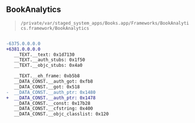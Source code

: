 ## BookAnalytics

> `/private/var/staged_system_apps/Books.app/Frameworks/BookAnalytics.framework/BookAnalytics`

```diff

-6375.0.0.0.0
+6381.0.0.0.0
   __TEXT.__text: 0x1d7130
   __TEXT.__auth_stubs: 0x1f50
   __TEXT.__objc_stubs: 0x4a0

   __TEXT.__eh_frame: 0xb5b8
   __DATA_CONST.__auth_got: 0xfb8
   __DATA_CONST.__got: 0x518
-  __DATA_CONST.__auth_ptr: 0x1480
+  __DATA_CONST.__auth_ptr: 0x1478
   __DATA_CONST.__const: 0x17b28
   __DATA_CONST.__cfstring: 0x400
   __DATA_CONST.__objc_classlist: 0x120

```
